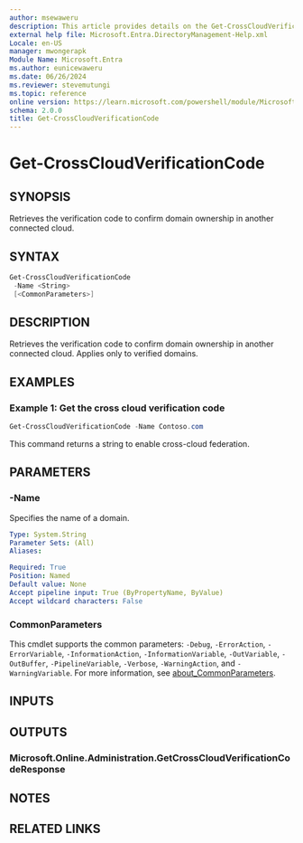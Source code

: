 ```yaml
---
author: msewaweru
description: This article provides details on the Get-CrossCloudVerificationCode command.
external help file: Microsoft.Entra.DirectoryManagement-Help.xml
Locale: en-US
manager: mwongerapk
Module Name: Microsoft.Entra
ms.author: eunicewaweru
ms.date: 06/26/2024
ms.reviewer: stevemutungi
ms.topic: reference
online version: https://learn.microsoft.com/powershell/module/Microsoft.Entra/Get-CrossCloudVerificationCode
schema: 2.0.0
title: Get-CrossCloudVerificationCode
---
```


# Get-CrossCloudVerificationCode

## SYNOPSIS

Retrieves the verification code to confirm domain ownership in another connected cloud.

## SYNTAX

```powershell
Get-CrossCloudVerificationCode
 -Name <String>
 [<CommonParameters>]
```

## DESCRIPTION

Retrieves the verification code to confirm domain ownership in another connected cloud. Applies only to verified domains.

## EXAMPLES

### Example 1: Get the cross cloud verification code

```powershell
Get-CrossCloudVerificationCode -Name Contoso.com
```

This command returns a string to enable cross-cloud federation.

## PARAMETERS

### -Name

Specifies the name of a domain.

```yaml
Type: System.String
Parameter Sets: (All)
Aliases:

Required: True
Position: Named
Default value: None
Accept pipeline input: True (ByPropertyName, ByValue)
Accept wildcard characters: False
```

### CommonParameters

This cmdlet supports the common parameters: `-Debug`, `-ErrorAction`, `-ErrorVariable`, `-InformationAction`, `-InformationVariable`, `-OutVariable`, `-OutBuffer`, `-PipelineVariable`, `-Verbose`, `-WarningAction`, and `-WarningVariable`. For more information, see [about_CommonParameters](https://go.microsoft.com/fwlink/?LinkID=113216).

## INPUTS

## OUTPUTS

### Microsoft.Online.Administration.GetCrossCloudVerificationCodeResponse

## NOTES

## RELATED LINKS
